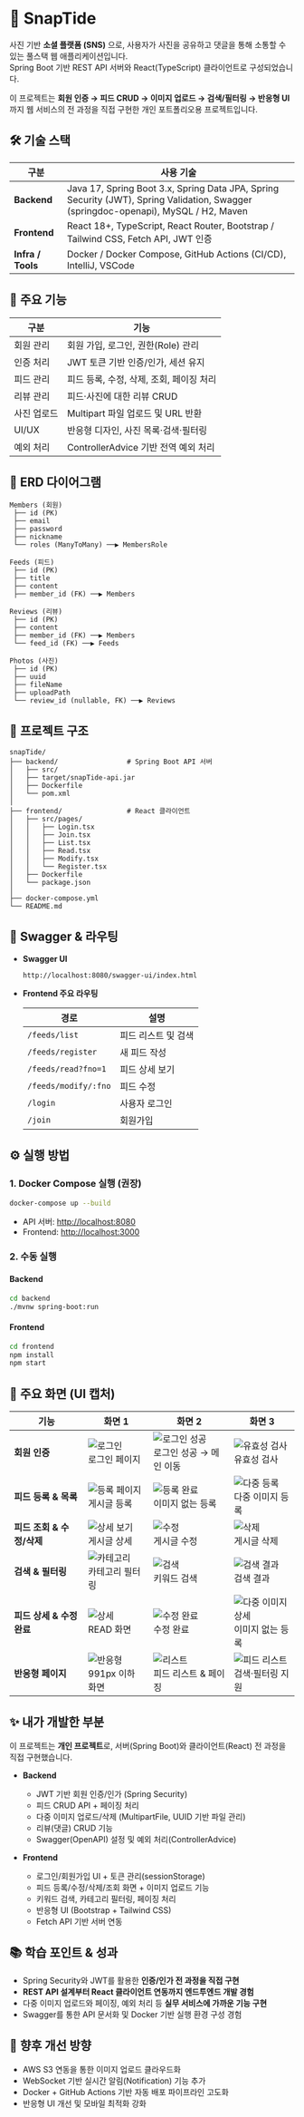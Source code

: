 # 🌊 SnapTide

사진 기반 **소셜 플랫폼 (SNS)** 으로, 사용자가 사진을 공유하고 댓글을 통해 소통할 수 있는 풀스택 웹 애플리케이션입니다.  
Spring Boot 기반 REST API 서버와 React(TypeScript) 클라이언트로 구성되었습니다.  

이 프로젝트는 **회원 인증 → 피드 CRUD → 이미지 업로드 → 검색/필터링 → 반응형 UI**까지 웹 서비스의 전 과정을 직접 구현한 개인 포트폴리오용 프로젝트입니다.



## 🛠️ 기술 스택

| 구분 | 사용 기술 |
|------|-----------|
| **Backend** | Java 17, Spring Boot 3.x, Spring Data JPA, Spring Security (JWT), Spring Validation, Swagger (springdoc-openapi), MySQL / H2, Maven |
| **Frontend** | React 18+, TypeScript, React Router, Bootstrap / Tailwind CSS, Fetch API, JWT 인증 |
| **Infra / Tools** | Docker / Docker Compose, GitHub Actions (CI/CD), IntelliJ, VSCode |



## 🚀 주요 기능

| 구분 | 기능 |
|------|------|
| 회원 관리 | 회원 가입, 로그인, 권한(Role) 관리 |
| 인증 처리 | JWT 토큰 기반 인증/인가, 세션 유지 |
| 피드 관리 | 피드 등록, 수정, 삭제, 조회, 페이징 처리 |
| 리뷰 관리 | 피드·사진에 대한 리뷰 CRUD |
| 사진 업로드 | Multipart 파일 업로드 및 URL 반환 |
| UI/UX | 반응형 디자인, 사진 목록·검색·필터링 |
| 예외 처리 | ControllerAdvice 기반 전역 예외 처리 |


## 🧱 ERD 다이어그램

```text
Members (회원)
 ├── id (PK)
 ├── email
 ├── password
 ├── nickname
 └── roles (ManyToMany) ──▶ MembersRole

Feeds (피드)
 ├── id (PK)
 ├── title
 ├── content
 ├── member_id (FK) ──▶ Members

Reviews (리뷰)
 ├── id (PK)
 ├── content
 ├── member_id (FK) ──▶ Members
 └── feed_id (FK) ──▶ Feeds

Photos (사진)
 ├── id (PK)
 ├── uuid
 ├── fileName
 ├── uploadPath
 └── review_id (nullable, FK) ──▶ Reviews
````

## 📂 프로젝트 구조

```plaintext
snapTide/
├── backend/                 # Spring Boot API 서버
│   ├── src/
│   ├── target/snapTide-api.jar
│   ├── Dockerfile
│   └── pom.xml
│
├── frontend/                # React 클라이언트
│   ├── src/pages/
│   │   ├── Login.tsx
│   │   ├── Join.tsx
│   │   ├── List.tsx
│   │   ├── Read.tsx
│   │   ├── Modify.tsx
│   │   └── Register.tsx
│   ├── Dockerfile
│   └── package.json
│
├── docker-compose.yml
└── README.md
```

## 📘 Swagger & 라우팅

* **Swagger UI**

  ```
  http://localhost:8080/swagger-ui/index.html
  ```

* **Frontend 주요 라우팅**

  | 경로                   | 설명          |
  | -------------------- | ----------- |
  | `/feeds/list`        | 피드 리스트 및 검색 |
  | `/feeds/register`    | 새 피드 작성     |
  | `/feeds/read?fno=1`  | 피드 상세 보기    |
  | `/feeds/modify/:fno` | 피드 수정       |
  | `/login`             | 사용자 로그인     |
  | `/join`              | 회원가입        |

## ⚙️ 실행 방법

### 1. Docker Compose 실행 (권장)

```bash
docker-compose up --build
```

* API 서버: [http://localhost:8080](http://localhost:8080)
* Frontend: [http://localhost:3000](http://localhost:3000)

### 2. 수동 실행

#### Backend

```bash
cd backend
./mvnw spring-boot:run
```

#### Frontend

```bash
cd frontend
npm install
npm start
```

## 📸 주요 화면 (UI 캡처)

| 기능                | 화면 1                                         | 화면 2                                               | 화면 3                                             |
| ----------------- | -------------------------------------------- | -------------------------------------------------- | ------------------------------------------------ |
| **회원 인증**         | ![로그인](Screenshots/그림3.png)<br/>로그인 페이지      | ![로그인 성공](Screenshots/그림47.png)<br/>로그인 성공 → 메인 이동 | ![유효성 검사](Screenshots/그림1.png)<br/>유효성 검사        |
| **피드 등록 & 목록**    | ![등록 페이지](Screenshots/그림29.png)<br/>게시글 등록   | ![등록 완료](Screenshots/그림30.png)<br/>이미지 없는 등록       | ![다중 등록](Screenshots/그림43.png)<br/>다중 이미지 등록     |
| **피드 조회 & 수정/삭제** | ![상세 보기](Screenshots/그림34.png)<br/>게시글 상세    | ![수정](Screenshots/그림45.png)<br/>게시글 수정             | ![삭제](Screenshots/그림44.png)<br/>게시글 삭제           |
| **검색 & 필터링**      | ![카테고리](Screenshots/그림40.png)<br/>카테고리 필터링   | ![검색](Screenshots/그림25.png)<br/>키워드 검색             | ![검색 결과](Screenshots/그림26.png)<br/>검색 결과         |
| **피드 상세 & 수정 완료** | ![상세](Screenshots/그림31.png)<br/>READ 화면      | ![수정 완료](Screenshots/그림35.png)<br/>수정 완료           | ![다중 이미지 상세](Screenshots/그림33.png)<br/>이미지 없는 등록 |
| **반응형 페이지**       | ![반응형](Screenshots/그림41.png)<br/>991px 이하 화면 | ![리스트](Screenshots/그림24.png)<br/>피드 리스트 & 페이징      | ![피드 리스트](Screenshots/그림40.png)<br/>검색·필터링 지원    |


## ✨ 내가 개발한 부분

이 프로젝트는 **개인 프로젝트**로, 서버(Spring Boot)와 클라이언트(React) 전 과정을 직접 구현했습니다.

* **Backend**

  * JWT 기반 회원 인증/인가 (Spring Security)
  * 피드 CRUD API + 페이징 처리
  * 다중 이미지 업로드/삭제 (MultipartFile, UUID 기반 파일 관리)
  * 리뷰(댓글) CRUD 기능
  * Swagger(OpenAPI) 설정 및 예외 처리(ControllerAdvice)

* **Frontend**

  * 로그인/회원가입 UI + 토큰 관리(sessionStorage)
  * 피드 등록/수정/삭제/조회 화면 + 이미지 업로드 기능
  * 키워드 검색, 카테고리 필터링, 페이징 처리
  * 반응형 UI (Bootstrap + Tailwind CSS)
  * Fetch API 기반 서버 연동

## 📚 학습 포인트 & 성과

* Spring Security와 JWT를 활용한 **인증/인가 전 과정을 직접 구현**
* **REST API 설계부터 React 클라이언트 연동까지 엔드투엔드 개발 경험**
* 다중 이미지 업로드와 페이징, 예외 처리 등 **실무 서비스에 가까운 기능 구현**
* Swagger를 통한 API 문서화 및 Docker 기반 실행 환경 구성 경험


## 🔮 향후 개선 방향

* AWS S3 연동을 통한 이미지 업로드 클라우드화
* WebSocket 기반 실시간 알림(Notification) 기능 추가
* Docker + GitHub Actions 기반 자동 배포 파이프라인 고도화
* 반응형 UI 개선 및 모바일 최적화 강화

